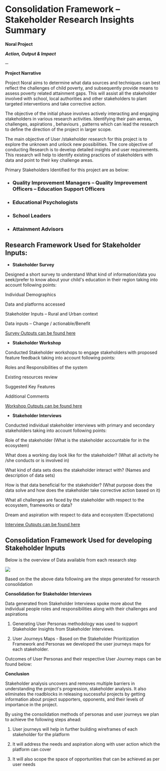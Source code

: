 # Consolidation Framework – Stakeholder Research Insights Summary

**Noral Project**

***Action, Output & Impact***

─

**Project Narrative**

Project Noral aims to determine what data sources and techniques can best reflect the challenges of child poverty, and subsequently provide means to assess poverty related attainment gaps. This will assist all the stakeholder involved with school, local authorities and other stakeholders to plant targeted interventions and take corrective action.

The objective of the initial phase involves actively interacting and engaging stakeholders in various research activities. Identifying their pain aereas, challenges, aspirations , behaviours , patterns which can lead the research to define the direction of the project in larger scope.

The main objective of User /stakeholder research for this project is to explore the unknown and unlock new possibilities. The core objective of conducting Research is to develop detailed insights and user requirements. This research will help to identify existing practices of stakeholders with data and point to their key challenge areas.

Primary Stakeholders Identified for this project are as below:

-   ### Quality Improvement Managers – Quality Improvement Officers – Education Support Officers
    
-   ### Educational Psychologists
    
-   ### School Leaders
    
-   ### Attainment Advisors
    

  

## Research Framework Used for Stakeholder Inputs:

-   **Stakeholder Survey**
    

Designed a short survey to understand What kind of information/data you seek/prefer to know about your child's education in their region taking into account following points:

Individual Demographics

Data and platforms accessed

Stakeholder Inputs – Rural and Urban context

Data inputs – Change / actionable/Benefit

[Survey Outputs can be found here](https://github.com/The-Data-for-Children-Collaborative/noral-user-research/blob/main/research/01-stakeholder-survey/README.md)

-   **Stakeholder Workshop**
    

Conducted Stakeholder workshops to engage stakeholders with proposed feature feedback taking into account following points:

Roles and Responsibilities of the system

Existing resources review

Suggested Key Features

Additional Comments

[Workshop Outputs can be found here](https://github.com/The-Data-for-Children-Collaborative/noral-user-research/tree/main/research/02-stakeholder-workshop)

-   **Stakeholder Interviews**
    

Conducted individual stakeholder interviews with primary and secondary stakeholders taking into account following points:

Role of the stakeholder (What is the stakeholder accountable for in the ecosystem)

What does a working day look like for the stakeholder? (What all activity he /she conducts or is involved in)

What kind of data sets does the stakeholder interact with? (Names and description of data sets)

How is that data beneficial for the stakeholder? (What purpose does the data solve and how does the stakeholder take corrective action based on it)

What all challenges are faced by the stakeholder with respect to the ecosystem, frameworks or data?

Dream and aspiration with respect to data and ecosystem (Expectations)

[Interview Outputs can be found here](https://github.com/The-Data-for-Children-Collaborative/noral-user-research/blob/main/research/03-stakeholder-interviews/README.md)

  

## Consolidation Framework Used for developing Stakeholder Inputs

Below is the overview of Data available from each research step

![](https://lh4.googleusercontent.com/EQnu-53ekN_TWW42v_MjSEFJb9B60XHY41EWMkWTBSbas2mQPkSrhdusgqsrCdV4qnHji5foHQSrXE89rOJHP-uvaH8_wqmDHffEw8w624dadR1c_KGhLCbZF3GkbC_Nr8olkmM=s0)

  
  
  

Based on the the above data following are the steps generated for research consolidation

**Consolidation for Stakeholder Interviews**

Data generated from Stakeholder Interviews spoke more about the individual people roles and responsibilities along with their challenges and aspirations

1.  Generating User Personas methodology was used to support Stakeholder Insights from Stakeholder Interviews.
    
2.  User Journeys Maps - Based on the Stakeholder Prioritization Framework and Personas we developed the user journeys maps for each stakeholder.
    

Outcomes of User Personas and their respective User Journey maps can be found below:


   
**Conclusion**

Stakeholder analysis uncovers and removes multiple barriers in understanding the project's progression, stakeholder analysis. It also eliminates the roadblocks in releasing successful projects by getting information about project supporters, opponents, and their levels of importance in the project.

By using the consolidation methods of personas and user journeys we plan to achieve the following steps ahead:

1.  User journeys will help in further building wireframes of each stakeholder for the platform
    
2.  It will address the needs and aspiration along with user action which the platform can cover
    
3.  It will also scope the space of opportunities that can be achieved as per user needs

